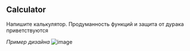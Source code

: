 ## Calculator
  Напишите калькулятор. Продуманность функций и защита от дурака приветствуются

*Пример дизайна*
![image](https://user-images.githubusercontent.com/9075641/186250954-676a45ec-48c7-40bc-965c-c844d6d8d79b.png)
